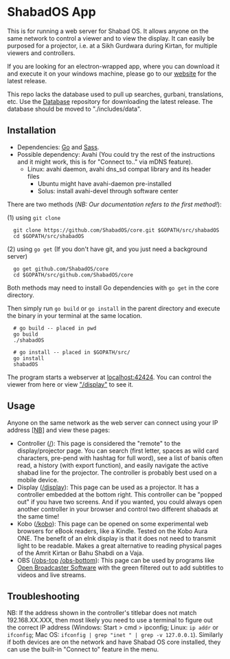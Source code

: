 # ShabadOS App
This is for running a web server for Shabad OS. It allows anyone on the same network to control a viewer and to view the display. It can easily be purposed for a projector, i.e. at a Sikh Gurdwara during Kirtan, for multiple viewers and controllers.

If you are looking for an electron-wrapped app, where you can download it and execute it on your windows machine, please go to our [website](https://shabados.com/) for the latest release.

This repo lacks the database used to pull up searches, gurbani, translations, etc. Use the [Database](https://github.com/ShabadOS/database) repository for downloading the latest release. The database should be moved to "./includes/data".

## Installation
* Dependencies: [Go](https://golang.org/) and [Sass](http://sass-lang.com/).
* Possible dependency: Avahi (You could try the rest of the instructions and it might work, this is for "Connect to.." via mDNS feature).
  * Linux: avahi daemon, avahi dns_sd compat library and its header files
    * Ubuntu might have avahi-daemon pre-installed
    * Solus: install avahi-devel through software center

There are two methods (*NB: Our documentation refers to the first method!*): 

(1) using `git clone`

      git clone https://github.com/ShabadOS/core.git $GOPATH/src/shabadOS
      cd $GOPATH/src/shabadOS
      
(2) using `go get` (If you don't have git, and you just need a background server)

      go get github.com/ShabadOS/core
      cd $GOPATH/src/github.com/ShabadOS/core
      
Both methods may need to install Go dependencies with `go get` in the core directory.

Then simply run `go build` or `go install` in the parent directory and execute the binary in your terminal at the same location.

      # go build -- placed in pwd
      go build
      ./shabadOS
      
      # go install -- placed in $GOPATH/src/
      go install
      shabadOS

The program starts a webserver at [localhost:42424](http://localhost:42424/). You can control the viewer from here or view ["/display"](http://localhost:42424/display) to see it.

## Usage

Anyone on the same network as the web server can connect using your IP address [[NB]](README.md#troubleshooting) and view these pages:
* Controller ([/](http://localhost:42424/)): This page is considered the "remote" to the display/projector page. You can search (first letter, spaces as wild card characters, pre-pend with hashtag for full word), see a list of banis often read, a history (with export function), and easily navigate the active shabad line for the projector. The controller is probably best used on a mobile device.
* Display ([/display](http://localhost:42424/display)): This page can be used as a projector. It has a controller embedded at the bottom right. This controller can be "popped out" if you have two screens. And if you wanted, you could always open another controller in your browser and control two different shabads at the same time!
* Kobo ([/kobo](http://localhost:42424/kobo)): This page can be opened on some experimental web browsers for eBook readers, like a Kindle. Tested on the Kobo Aura ONE. The benefit of an eInk display is that it does not need to transmit light to be readable. Makes a great alternative to reading physical pages of the Amrit Kirtan or Bahu Shabdi on a Vaja.
* OBS ([/obs-top](http://localhost:42424/obs-top) [/obs-bottom](http://localhost:42424/obs-bottom)): This page can be used by programs like [Open Broadcaster Software](https://obsproject.com/) with the green filtered out to add subtitles to videos and live streams.

## Troubleshooting

NB: If the address shown in the controller's titlebar does not match 192.168.XX.XXX, then most likely you need to use a terminal to figure out the correct IP address (Windows: Start > cmd > ipconfig; Linux: `ip addr` or `ifconfig`; Mac OS: `ifconfig | grep "inet " | grep -v 127.0.0.1`). Similarly if both devices are on the network and have Shabad OS core installed, they can use the built-in "Connect to" feature in the menu.
